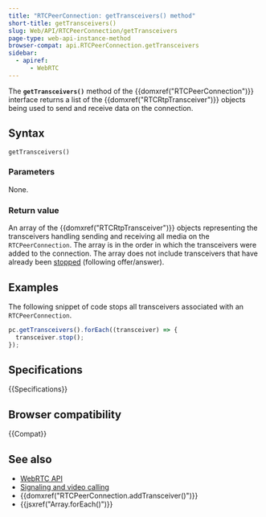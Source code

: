 ```yaml
---
title: "RTCPeerConnection: getTransceivers() method"
short-title: getTransceivers()
slug: Web/API/RTCPeerConnection/getTransceivers
page-type: web-api-instance-method
browser-compat: api.RTCPeerConnection.getTransceivers
sidebar:
  - apiref:
      - WebRTC
---
```


The **`getTransceivers()`** method of the {{domxref("RTCPeerConnection")}} interface returns a list of the {{domxref("RTCRtpTransceiver")}} objects being used to send and receive data on the connection.

## Syntax

```js-nolint
getTransceivers()
```

### Parameters

None.

### Return value

An array of the {{domxref("RTCRtpTransceiver")}} objects representing the transceivers handling sending and receiving all media on the `RTCPeerConnection`.
The array is in the order in which the transceivers were added to the connection.
The array does not include transceivers that have already been [stopped](/en-US/docs/Web/API/RTCRtpTransceiver/currentDirection) (following offer/answer).

## Examples

The following snippet of code stops all transceivers associated with an `RTCPeerConnection`.

```js
pc.getTransceivers().forEach((transceiver) => {
  transceiver.stop();
});
```

## Specifications

{{Specifications}}

## Browser compatibility

{{Compat}}

## See also

- [WebRTC API](/en-US/docs/Web/API/WebRTC_API)
- [Signaling and video calling](/en-US/docs/Web/API/WebRTC_API/Signaling_and_video_calling)
- {{domxref("RTCPeerConnection.addTransceiver()")}}
- {{jsxref("Array.forEach()")}}
